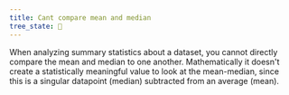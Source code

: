 ```yaml
---
title: Cant compare mean and median
tree_state: 🌱
---
```


When analyzing summary statistics about a dataset, you cannot directly compare the mean and median to one another. Mathematically it doesn't create a statistically meaningful value to look at the mean-median, since this is a singular datapoint (median) subtracted from an average (mean).